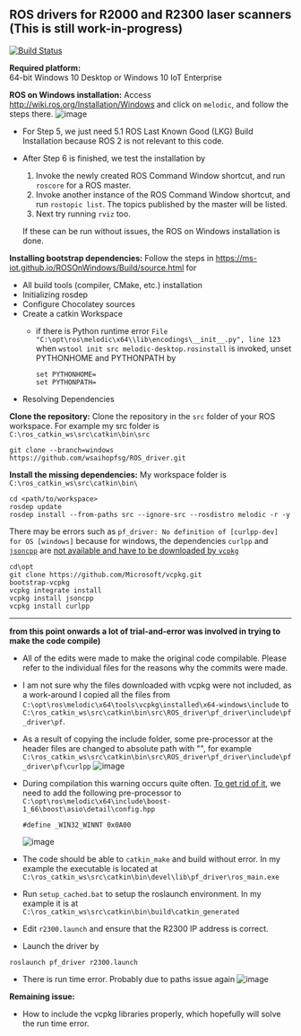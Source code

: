 ## ROS drivers for R2000 and R2300 laser scanners (This is still work-in-progress)

[![Build Status](https://travis-ci.org/PepperlFuchs/ROS_driver.svg?branch=master)](https://travis-ci.org/PepperlFuchs/ROS_driver)

**Required platform:**  
64-bit Windows 10 Desktop or Windows 10 IoT Enterprise

**ROS on Windows installation:**  Access http://wiki.ros.org/Installation/Windows and click on `melodic`, and follow the steps there. ![image](https://user-images.githubusercontent.com/75309631/100847609-fee64f80-34ba-11eb-9c47-96670d437385.png)

  * For Step 5, we just need 5.1 ROS Last Known Good (LKG) Build Installation because ROS 2 is not relevant to this code.

  * After Step 6 is finished, we test the installation by 
    1. Invoke the newly created ROS Command Window shortcut, and run `roscore` for a ROS master.
    2. Invoke another instance of the ROS Command Window shortcut, and run `rostopic list`. The topics published by the master will be listed. 
    3. Next try running `rviz` too. 
    
    If these can be run without issues, the ROS on Windows installation is done.

**Installing bootstrap dependencies:** Follow the steps in https://ms-iot.github.io/ROSOnWindows/Build/source.html for 

  * All build tools (compiler, CMake, etc.) installation
  * Initializing rosdep
  * Configure Chocolatey sources
  * Create a catkin Workspace
    * if there is Python runtime error `File "C:\opt\ros\melodic\x64\\lib\encodings\__init__.py", line 123` when `wstool init src melodic-desktop.rosinstall` is invoked, unset  PYTHONHOME and PYTHONPATH by
    
      ```
      set PYTHONHOME=
      set PYTHONPATH=
      ```
  * Resolving Dependencies
  
**Clone the repository:** Clone the repository in the `src` folder of your ROS workspace. For example my src folder is `C:\ros_catkin_ws\src\catkin\bin\src`
```
git clone --branch=windows https://github.com/wsaihopfsg/ROS_driver.git
```
**Install the missing dependencies:** My workspace folder is `C:\ros_catkin_ws\src\catkin\bin\`
```
cd <path/to/workspace>
rosdep update
rosdep install --from-paths src --ignore-src --rosdistro melodic -r -y
```
There may be errors such as `pf_driver: No definition of [curlpp-dev] for OS [windows]` because for windows, the dependencies `curlpp` and [`jsoncpp`](https://github.com/open-source-parsers/jsoncpp) are [not available and have to be downloaded by `vcpkg`](https://github.com/ros-industrial-consortium/tesseract/issues/146#issue-505378940)

```
cd\opt
git clone https://github.com/Microsoft/vcpkg.git
bootstrap-vcpkg
vcpkg integrate install
vcpkg install jsoncpp
vcpkg install curlpp
```
---
**from this point onwards a lot of trial-and-error was involved in trying to make the code compile)**

  * All of the edits were made to make the original code compilable. Please refer to the individual files for the reasons why the commits were made.

  * I am not sure why the files downloaded with vcpkg were not included, as a work-around I copied all the files from `C:\opt\ros\melodic\x64\tools\vcpkg\installed\x64-windows\include` to `C:\ros_catkin_ws\src\catkin\bin\src\ROS_driver\pf_driver\include\pf_driver\pf`. 
  
  * As a result of copying the include folder, some pre-processor at the header files are changed to absolute path with "", for example `C:\ros_catkin_ws\src\catkin\bin\src\ROS_driver\pf_driver\include\pf_driver\pf\curlpp`
  ![image](https://user-images.githubusercontent.com/75309631/100881247-a9289c00-34e8-11eb-8fda-5616cf93df33.png)
  
  * During compilation this warning occurs quite often. [To get rid of it](https://docs.microsoft.com/en-us/cpp/porting/modifying-winver-and-win32-winnt?view=msvc-160), we need to add the following pre-processor to `C:\opt\ros\melodic\x64\include\boost-1_66\boost\asio\detail\config.hpp`
    ```
    #define _WIN32_WINNT 0x0A00
    ````
    ![image](https://user-images.githubusercontent.com/75309631/100874537-b2f9d180-34df-11eb-8f08-b661e46114e1.png)

  * The code should be able to `catkin_make` and build without error. In my example the executable is located at ` C:\ros_catkin_ws\src\catkin\bin\devel\lib\pf_driver\ros_main.exe`
  
  * Run `setup_cached.bat` to setup the roslaunch environment. In my example it is at `C:\ros_catkin_ws\src\catkin\bin\build\catkin_generated`
  
  * Edit `r2300.launch` and ensure that the R2300 IP address is correct.
  
  * Launch the driver by 
  ```
  roslaunch pf_driver r2300.launch
  ```
  * There is run time error. Probably due to paths issue again
  ![image](https://user-images.githubusercontent.com/75309631/101022490-6cbe7400-35ac-11eb-92df-1dae4d25936b.png)
    
**Remaining issue:**
  * How to include the vcpkg libraries properly, which hopefully will solve the run time error.
  

